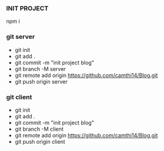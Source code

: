 ### INIT PROJECT

npm i

### git server

- git init
- git add .
- git commit -m "init project blog"
- git branch -M server
- git remote add origin https://github.com/camthi14/Blog.git
- git push origin server

### git client

- git init
- git add .
- git commit -m "init project blog"
- git branch -M client
- git remote add origin https://github.com/camthi14/Blog.git
- git push origin client
